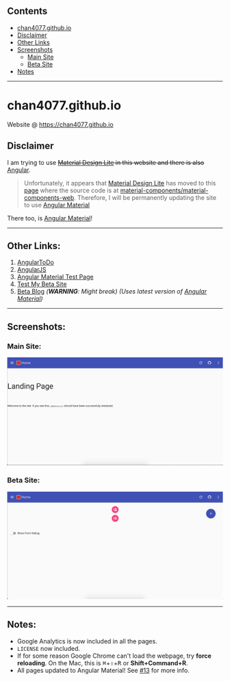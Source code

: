 ## Contents
- [chan4077.github.io](#chan4077githubio)
- [Disclaimer](#disclaimer)
- [Other Links](#other-links)
- [Screenshots](#screenshots)
  - [Main Site](#main-site)
  - [Beta Site](#beta-site)
- [Notes](#notes)

---
# chan4077.github.io
Website @ https://chan4077.github.io

## Disclaimer
I am trying to use ~~[Material Design Lite](https://getmdl.io) in this website and there is also~~ [Angular](https://angularjs.org).
> Unfortunately, it appears that [Material Design Lite](https://getmdl.io) has moved to this [page](https://material.io/components.html) where the source code is at [material-components/material-components-web](https://github.com/material-components/material-components-web). Therefore, I will be permanently updating the site to use [Angular Material](https://material.angularjs.org)

There too, is [Angular Material](https://material.angularjs.org/latest)!

---
## Other Links:
1. [AngularToDo](https://chan4077.github.io/angular/angulartodo.html)
2. [AngularJS](https://chan4077.github.io/angular/angularjs.html)
3. [Angular Material Test Page](https://chan4077.github.io/angular/material.html)
4. [Test My Beta Site](https://chan4077.github.io/beta/index.html)
5. [Beta Blog](https://chan4077.github.io/beta/blog.html) _(**WARNING**: Might break)_ _(Uses latest version of [Angular Material](https://material.angularjs.org/HEAD))_

---
## Screenshots:

### Main Site:
![Main Site](https://raw.githubusercontent.com/Chan4077/chan4077.github.io/master/wiki/img/wiki_main.jpg)

### Beta Site:
![Beta Site](https://raw.githubusercontent.com/Chan4077/chan4077.github.io/master/wiki/img/wiki_beta_new.jpg)

---
## Notes:
* Google Analytics is now included in all the pages.
* `LICENSE` now included.
* If for some reason Google Chrome can't load the webpage, try **force reloading**. On the Mac, this is <kbd>⌘</kbd>+<kbd>⇧</kbd>+<kbd>R</kbd> or **Shift+Command+R**.
* All pages updated to Angular Material! See [#13](https://github.com/Chan4077/chan4077.github.io/issues/13) for more info.
